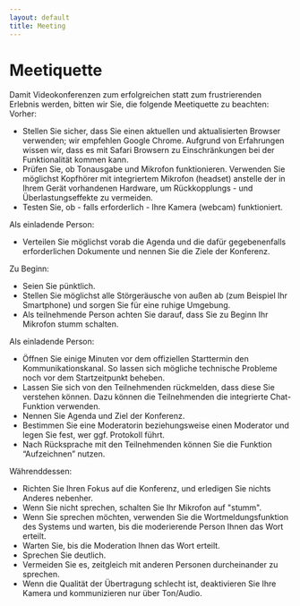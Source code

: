 ```yaml
---
layout: default
title: Meeting
---
```

# Meetiquette

Damit Videokonferenzen zum erfolgreichen statt zum frustrierenden Erlebnis werden, bitten wir Sie, die folgende Meetiquette zu beachten:
Vorher:
* Stellen Sie sicher, dass Sie einen aktuellen und aktualisierten Browser verwenden; wir empfehlen Google Chrome. Aufgrund von Erfahrungen wissen wir, dass es mit Safari Browsern zu Einschränkungen bei der Funktionalität kommen kann.
* Prüfen Sie, ob Tonausgabe  und Mikrofon funktionieren. Verwenden Sie möglichst Kopfhörer mit integriertem Mikrofon (headset) anstelle der in Ihrem Gerät vorhandenen Hardware, um Rückkopplungs - und Überlastungseffekte zu vermeiden.
* Testen Sie, ob - falls erforderlich - Ihre Kamera (webcam) funktioniert.


Als einladende Person:
* Verteilen Sie möglichst vorab die Agenda und die dafür gegebenenfalls erforderlichen Dokumente und nennen Sie die Ziele der Konferenz.


Zu Beginn:
* Seien Sie pünktlich.
* Stellen Sie möglichst alle Störgeräusche von außen ab (zum Beispiel Ihr Smartphone) und sorgen Sie für eine ruhige Umgebung.
* Als teilnehmende Person achten Sie darauf, dass Sie zu Beginn Ihr Mikrofon stumm schalten.

Als einladende Person:
* Öffnen Sie einige Minuten vor dem offiziellen Starttermin den Kommunikationskanal. So lassen sich mögliche technische Probleme noch vor dem Startzeitpunkt beheben.
* Lassen Sie sich von den Teilnehmenden rückmelden, dass diese Sie verstehen können. Dazu können die Teilnehmenden die integrierte Chat-Funktion verwenden.
* Nennen Sie Agenda und Ziel der Konferenz.
* Bestimmen Sie eine Moderatorin beziehungsweise einen Moderator und legen Sie fest, wer ggf. Protokoll führt.
* Nach Rücksprache mit den Teilnehmenden können Sie die Funktion “Aufzeichnen” nutzen.

Währenddessen:
* Richten Sie Ihren Fokus auf die Konferenz, und erledigen Sie nichts Anderes nebenher.
* Wenn Sie nicht sprechen, schalten Sie Ihr Mikrofon auf "stumm".
* Wenn Sie sprechen möchten, verwenden Sie die Wortmeldungsfunktion des Systems und warten, bis die moderierende Person Ihnen das Wort erteilt.
* Warten Sie, bis die Moderation Ihnen das Wort erteilt.
* Sprechen Sie deutlich.
* Vermeiden Sie es, zeitgleich mit anderen Personen durcheinander zu sprechen.
* Wenn die Qualität der Übertragung schlecht ist, deaktivieren Sie Ihre Kamera und kommunizieren nur über Ton/Audio.
